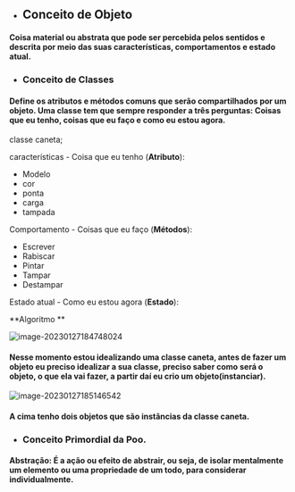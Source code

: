 - ## Conceito de Objeto

#### Coisa material ou abstrata que pode ser percebida pelos sentidos e descrita por meio das suas características, comportamentos e estado atual.

- ### Conceito de Classes

#### Define os atributos e métodos comuns que serão compartilhados por um objeto. Uma classe tem que sempre responder a três perguntas: Coisas que eu tenho, coisas que eu faço e como eu estou agora.

classe caneta;

características - Coisa que eu tenho (**Atributo**): 

- Modelo
- cor
- ponta
- carga
- tampada

Comportamento - Coisas que eu faço (**Métodos**): 

- Escrever
- Rabiscar 
- Pintar
- Tampar
- Destampar

Estado atual - Como eu estou agora (**Estado**): 

**Algoritmo **

![image-20230127184748024](C:\Users\emers\AppData\Roaming\Typora\typora-user-images\image-20230127184748024.png)

#### Nesse momento estou idealizando uma classe caneta, antes de fazer um objeto eu preciso idealizar a sua classe, preciso saber como será o objeto, o que ela vai fazer, a partir daí eu crio um objeto(instanciar).

![image-20230127185146542](C:\Users\emers\AppData\Roaming\Typora\typora-user-images\image-20230127185146542.png)

#### A cima tenho dois objetos que são instâncias da classe caneta.



- ### Conceito Primordial da Poo.

#### Abstração: É a ação ou efeito de abstrair, ou seja, de **isolar mentalmente um elemento ou uma propriedade de um todo, para considerar individualmente**.